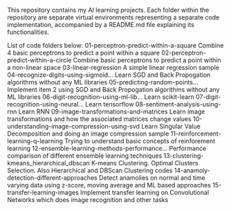 This repository contains my AI learning projects.
Each folder within the repository are separate virtual environments representing a separate code implementation, accompanied by a README.md file explaining its functionalities.

List of code folders below:
01-perceptron-predict-within-a-square		Combine 4 basic perceptrons to predict a point within a square
02-perceptron-predict-within-a-circle		Combine basic perceptrons to predict a point within a non-linear space
03-linear-regression				A simple linear regression sample
04-recognize-digits-using-sigmoid...		Learn SGD and Back Propogation algorithms without any ML libraries
05-predicting-random-points...			Implement item 2 using SGD and Back Propogation algorithms without any ML libraries
06-digit-recognition-using-ml-lib...		Learn scikit-learn
07-digit-recognition-using-neural...		Learn tensorflow
08-sentiment-analysis-using-rnn			Learn RNN
09-image-transformations-and-matrices		Learn image transformations and how the associated matrices change values
10-understanding-image-compression-using-svd	Learn Singular Value Decomposition and doing an image compression sample
11-reinforcement-learning-q-learning		Trying to understand basic concepts of reinforement learning
12-ensemble-learning-methods-performance...	Performance comparison of different ensemble learning techniques
13-clustering-kmeans_hierarchical_dbscan	K-means Clustering. Optimal Clusters Selection. Also Hierarchical and DBScan Clustering codes
14-anamoly-detection-different-approaches	Detect anamolies on normal and time varying data using z-score, moving average and ML based approaches
15-transfer-learning-images			Implement transfer learning on Convolutional Networks which does image recognition and other tasks